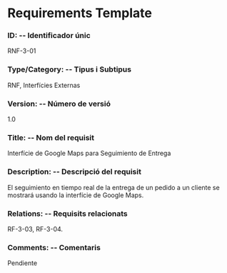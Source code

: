 ﻿# Requirements Template 

### ID: -- Identificador únic 
RNF-3-01 

### Type/Category: -- Tipus i Subtipus 
RNF, Interfícies Externas
 
### Version: -- Número de versió 
1.0
 
### Title: -- Nom del requisit 
Interfície de Google Maps para Seguimiento de Entrega

### Description: -- Descripció del requisit 
El seguimiento en tiempo real de la entrega de un pedido a un cliente se mostrará usando la interfície de Google Maps.
 
### Relations: -- Requisits relacionats 
RF-3-03, RF-3-04.
 
### Comments: -- Comentaris 
Pendiente
